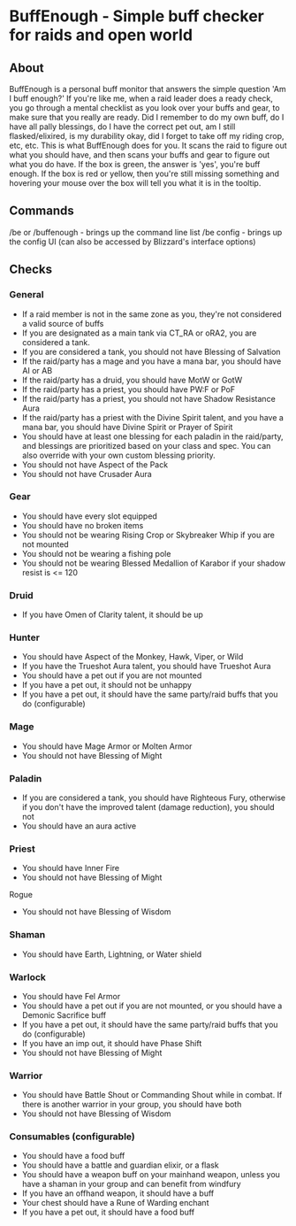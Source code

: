 # BuffEnough - Simple buff checker for raids and open world
## About

BuffEnough is a personal buff monitor that answers the simple question 'Am I buff enough?' If you're like me, when a raid leader does a ready check, you go through a mental checklist as you look over your buffs and gear, to make sure that you really are ready. Did I remember to do my own buff, do I have all pally blessings, do I have the correct pet out, am I still flasked/elixired, is my durability okay, did I forget to take off my riding crop, etc, etc. This is what BuffEnough does for you. It scans the raid to figure out what you should have, and then scans your buffs and gear to figure out what you do have. If the box is green, the answer is 'yes', you're buff enough. If the box is red or yellow, then you're still missing something and hovering your mouse over the box will tell you what it is in the tooltip. 

## Commands

/be or /buffenough - brings up the command line list
/be config - brings up the config UI (can also be accessed by Blizzard's interface options)

## Checks

### General

* If a raid member is not in the same zone as you, they're not considered a valid source of buffs
* If you are designated as a main tank via CT_RA or oRA2, you are considered a tank.
* If you are considered a tank, you should not have Blessing of Salvation
* If the raid/party has a mage and you have a mana bar, you should have AI or AB
* If the raid/party has a druid, you should have MotW or GotW
* If the raid/party has a priest, you should have PW:F or PoF
* If the raid/party has a priest, you should not have Shadow Resistance Aura
* If the raid/party has a priest with the Divine Spirit talent, and you have a mana bar, you should have Divine Spirit or Prayer of Spirit
* You should have at least one blessing for each paladin in the raid/party, and blessings are prioritized based on your class and spec. You can also override with your own custom blessing priority.
* You should not have Aspect of the Pack
* You should not have Crusader Aura

### Gear

* You should have every slot equipped
* You should have no broken items
* You should not be wearing Rising Crop or Skybreaker Whip if you are not mounted
* You should not be wearing a fishing pole
* You should not be wearing Blessed Medallion of Karabor if your shadow resist is <= 120

### Druid

* If you have Omen of Clarity talent, it should be up

### Hunter

* You should have Aspect of the Monkey, Hawk, Viper, or Wild
* If you have the Trueshot Aura talent, you should have Trueshot Aura
* You should have a pet out if you are not mounted
* If you have a pet out, it should not be unhappy
* If you have a pet out, it should have the same party/raid buffs that you do (configurable)

### Mage

* You should have Mage Armor or Molten Armor
* You should not have Blessing of Might

### Paladin

* If you are considered a tank, you should have Righteous Fury, otherwise if you don't have the improved talent (damage reduction), you should not
* You should have an aura active

### Priest
* You should have Inner Fire
* You should not have Blessing of Might

Rogue
* You should not have Blessing of Wisdom

### Shaman

* You should have Earth, Lightning, or Water shield

### Warlock

* You should have Fel Armor
* You should have a pet out if you are not mounted, or you should have a Demonic Sacrifice buff
* If you have a pet out, it should have the same party/raid buffs that you do (configurable)
* If you have an imp out, it should have Phase Shift
* You should not have Blessing of Might

### Warrior

* You should have Battle Shout or Commanding Shout while in combat. If there is another warrior in your group, you should have both
* You should not have Blessing of Wisdom

### Consumables (configurable)

* You should have a food buff
* You should have a battle and guardian elixir, or a flask
* You should have a weapon buff on your mainhand weapon, unless you have a shaman in your group and can benefit from windfury
* If you have an offhand weapon, it should have a buff
* Your chest should have a Rune of Warding enchant
* If you have a pet out, it should have a food buff
